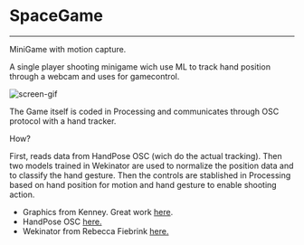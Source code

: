 # SpaceGame
__________________________________

MiniGame with motion capture. 

A single player shooting minigame wich use ML to track hand position through a webcam and uses for gamecontrol.


![screen-gif](./SpaceGame.gif)


The Game itself is coded in Processing and communicates through OSC protocol with a hand tracker. 

How? 

First, reads data from HandPose OSC (wich do the actual tracking). Then two models trained in Wekinator are used to normalize the position data and to classify the hand gesture. Then the controls are stablished in Processing based on hand position for motion and hand gesture to enable shooting action.




- Graphics from Kenney. Great work [here](www.kenney.nl).
- HandPose OSC [here.](https://github.com/faaip/HandPose-OSC/releases)
- Wekinator from Rebecca Fiebrink [here.](http://www.wekinator.org/)